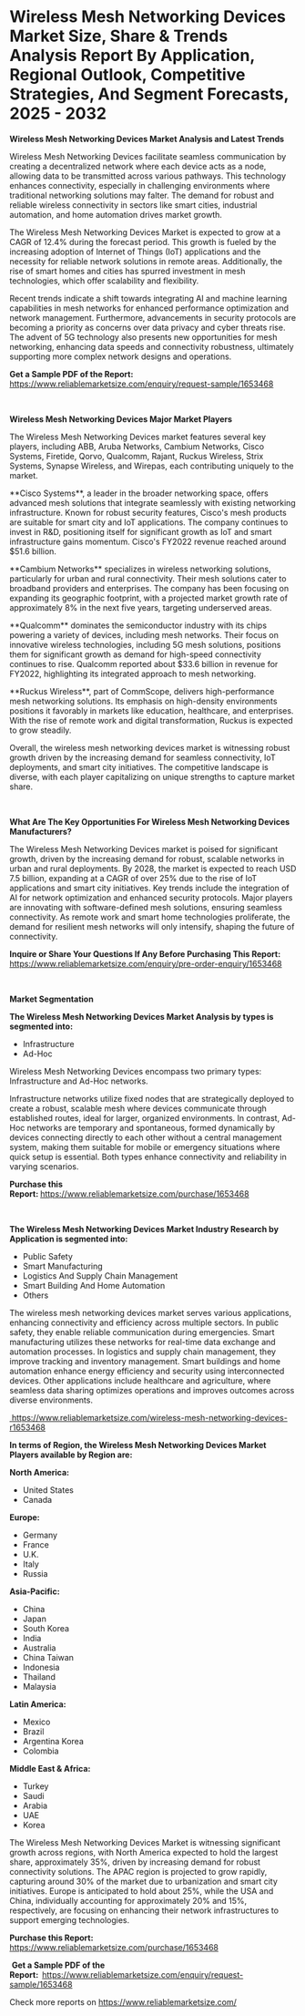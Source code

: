 <p><h1>Wireless Mesh Networking Devices Market Size, Share & Trends Analysis Report By Application, Regional Outlook, Competitive Strategies, And Segment Forecasts, 2025 - 2032</h1></p><p><strong>Wireless Mesh Networking Devices Market Analysis and Latest Trends</strong></p>
<p><p>Wireless Mesh Networking Devices facilitate seamless communication by creating a decentralized network where each device acts as a node, allowing data to be transmitted across various pathways. This technology enhances connectivity, especially in challenging environments where traditional networking solutions may falter. The demand for robust and reliable wireless connectivity in sectors like smart cities, industrial automation, and home automation drives market growth.</p><p>The Wireless Mesh Networking Devices Market is expected to grow at a CAGR of 12.4% during the forecast period. This growth is fueled by the increasing adoption of Internet of Things (IoT) applications and the necessity for reliable network solutions in remote areas. Additionally, the rise of smart homes and cities has spurred investment in mesh technologies, which offer scalability and flexibility.</p><p>Recent trends indicate a shift towards integrating AI and machine learning capabilities in mesh networks for enhanced performance optimization and network management. Furthermore, advancements in security protocols are becoming a priority as concerns over data privacy and cyber threats rise. The advent of 5G technology also presents new opportunities for mesh networking, enhancing data speeds and connectivity robustness, ultimately supporting more complex network designs and operations.</p></p>
<p><strong>Get a Sample PDF of the Report:&nbsp;</strong> <a href="https://www.reliablemarketsize.com/enquiry/request-sample/1653468?utm_campaign=3176&utm_medium=2&utm_source=Github&utm_content=ia&utm_term=08032025&utm_id=wireless-mesh-networking-devices">https://www.reliablemarketsize.com/enquiry/request-sample/1653468</a></p>
<p>&nbsp;</p>
<p><strong>Wireless Mesh Networking Devices Major Market Players</strong></p>
<p><p>The Wireless Mesh Networking Devices market features several key players, including ABB, Aruba Networks, Cambium Networks, Cisco Systems, Firetide, Qorvo, Qualcomm, Rajant, Ruckus Wireless, Strix Systems, Synapse Wireless, and Wirepas, each contributing uniquely to the market. </p><p>**Cisco Systems**, a leader in the broader networking space, offers advanced mesh solutions that integrate seamlessly with existing networking infrastructure. Known for robust security features, Cisco's mesh products are suitable for smart city and IoT applications. The company continues to invest in R&D, positioning itself for significant growth as IoT and smart infrastructure gains momentum. Cisco's FY2022 revenue reached around $51.6 billion.</p><p>**Cambium Networks** specializes in wireless networking solutions, particularly for urban and rural connectivity. Their mesh solutions cater to broadband providers and enterprises. The company has been focusing on expanding its geographic footprint, with a projected market growth rate of approximately 8% in the next five years, targeting underserved areas.</p><p>**Qualcomm** dominates the semiconductor industry with its chips powering a variety of devices, including mesh networks. Their focus on innovative wireless technologies, including 5G mesh solutions, positions them for significant growth as demand for high-speed connectivity continues to rise. Qualcomm reported about $33.6 billion in revenue for FY2022, highlighting its integrated approach to mesh networking.</p><p>**Ruckus Wireless**, part of CommScope, delivers high-performance mesh networking solutions. Its emphasis on high-density environments positions it favorably in markets like education, healthcare, and enterprises. With the rise of remote work and digital transformation, Ruckus is expected to grow steadily.</p><p>Overall, the wireless mesh networking devices market is witnessing robust growth driven by the increasing demand for seamless connectivity, IoT deployments, and smart city initiatives. The competitive landscape is diverse, with each player capitalizing on unique strengths to capture market share.</p></p>
<p>&nbsp;</p>
<p><strong>What Are The Key Opportunities For Wireless Mesh Networking Devices Manufacturers?</strong></p>
<p><p>The Wireless Mesh Networking Devices market is poised for significant growth, driven by the increasing demand for robust, scalable networks in urban and rural deployments. By 2028, the market is expected to reach USD 7.5 billion, expanding at a CAGR of over 25% due to the rise of IoT applications and smart city initiatives. Key trends include the integration of AI for network optimization and enhanced security protocols. Major players are innovating with software-defined mesh solutions, ensuring seamless connectivity. As remote work and smart home technologies proliferate, the demand for resilient mesh networks will only intensify, shaping the future of connectivity.</p></p>
<p><strong>Inquire or Share Your Questions If Any Before Purchasing This Report:</strong> <a href="https://www.reliablemarketsize.com/enquiry/pre-order-enquiry/1653468?utm_campaign=3176&utm_medium=2&utm_source=Github&utm_content=ia&utm_term=08032025&utm_id=wireless-mesh-networking-devices">https://www.reliablemarketsize.com/enquiry/pre-order-enquiry/1653468</a></p>
<p>&nbsp;</p>
<p><strong>Market Segmentation</strong></p>
<p><strong>The Wireless Mesh Networking Devices Market Analysis by types is segmented into:</strong></p>
<p><ul><li>Infrastructure</li><li>Ad-Hoc</li></ul></p>
<p><p>Wireless Mesh Networking Devices encompass two primary types: Infrastructure and Ad-Hoc networks. </p><p>Infrastructure networks utilize fixed nodes that are strategically deployed to create a robust, scalable mesh where devices communicate through established routes, ideal for larger, organized environments. In contrast, Ad-Hoc networks are temporary and spontaneous, formed dynamically by devices connecting directly to each other without a central management system, making them suitable for mobile or emergency situations where quick setup is essential. Both types enhance connectivity and reliability in varying scenarios.</p></p>
<p><strong>Purchase this Report:&nbsp;</strong><a href="https://www.reliablemarketsize.com/purchase/1653468?utm_campaign=3176&utm_medium=2&utm_source=Github&utm_content=ia&utm_term=08032025&utm_id=wireless-mesh-networking-devices">https://www.reliablemarketsize.com/purchase/1653468</a></p>
<p>&nbsp;</p>
<p><strong>The Wireless Mesh Networking Devices Market Industry Research by Application is segmented into:</strong></p>
<p><ul><li>Public Safety</li><li>Smart Manufacturing</li><li>Logistics And Supply Chain Management</li><li>Smart Building And Home Automation</li><li>Others</li></ul></p>
<p><p>The wireless mesh networking devices market serves various applications, enhancing connectivity and efficiency across multiple sectors. In public safety, they enable reliable communication during emergencies. Smart manufacturing utilizes these networks for real-time data exchange and automation processes. In logistics and supply chain management, they improve tracking and inventory management. Smart buildings and home automation enhance energy efficiency and security using interconnected devices. Other applications include healthcare and agriculture, where seamless data sharing optimizes operations and improves outcomes across diverse environments.</p></p>
<p><a href="https://www.reliablemarketsize.com/wireless-mesh-networking-devices-r1653468?utm_campaign=3176&utm_medium=2&utm_source=Github&utm_content=ia&utm_term=08032025&utm_id=wireless-mesh-networking-devices">&nbsp;https://www.reliablemarketsize.com/wireless-mesh-networking-devices-r1653468</a></p>
<p><strong>In terms of Region, the Wireless Mesh Networking Devices Market Players available by Region are:</strong></p>
<p>
    <p> <strong> North America: </strong>
        <ul>
            <li>United States</li>
            <li>Canada</li>
        </ul>
        </p> 
    <p> <strong> Europe: </strong>
        <ul>
            <li>Germany</li>
            <li>France</li>
            <li>U.K.</li>
            <li>Italy</li>
            <li>Russia</li>
        </ul>
        </p> 
    <p> <strong> Asia-Pacific: </strong>
        <ul>
            <li>China</li>
            <li>Japan</li>
            <li>South Korea</li>
            <li>India</li>
            <li>Australia</li>
            <li>China Taiwan</li>
            <li>Indonesia</li>
            <li>Thailand</li>
            <li>Malaysia</li>
        </ul>
        </p> 
    <p> <strong> Latin America: </strong>
        <ul>
            <li>Mexico</li>
            <li>Brazil</li>
            <li>Argentina Korea</li>
            <li>Colombia</li>
        </ul>
        </p> 
    <p> <strong> Middle East & Africa: </strong>
        <ul>
            <li>Turkey</li>
            <li>Saudi</li>
            <li>Arabia</li>
            <li>UAE</li>
            <li>Korea</li>
        </ul>
    </p>
    </p>
<p><p>The Wireless Mesh Networking Devices Market is witnessing significant growth across regions, with North America expected to hold the largest share, approximately 35%, driven by increasing demand for robust connectivity solutions. The APAC region is projected to grow rapidly, capturing around 30% of the market due to urbanization and smart city initiatives. Europe is anticipated to hold about 25%, while the USA and China, individually accounting for approximately 20% and 15%, respectively, are focusing on enhancing their network infrastructures to support emerging technologies.</p></p>
<p><strong>Purchase this Report: </strong><a href="https://www.reliablemarketsize.com/purchase/1653468?utm_campaign=3176&utm_medium=2&utm_source=Github&utm_content=ia&utm_term=08032025&utm_id=wireless-mesh-networking-devices">https://www.reliablemarketsize.com/purchase/1653468</a></p>
<p>&nbsp;<strong>Get a Sample PDF of the Report:&nbsp;&nbsp;</strong><a href="https://www.reliablemarketsize.com/enquiry/request-sample/1653468?utm_campaign=3176&utm_medium=2&utm_source=Github&utm_content=ia&utm_term=08032025&utm_id=wireless-mesh-networking-devices">https://www.reliablemarketsize.com/enquiry/request-sample/1653468</a></p>
<p><strong></strong></p>
<p>Check more reports on <a href="https://www.reliablemarketsize.com/?utm_campaign=3176&utm_medium=2&utm_source=Github&utm_content=ia&utm_term=08032025&utm_id=wireless-mesh-networking-devices">https://www.reliablemarketsize.com/</a></p>